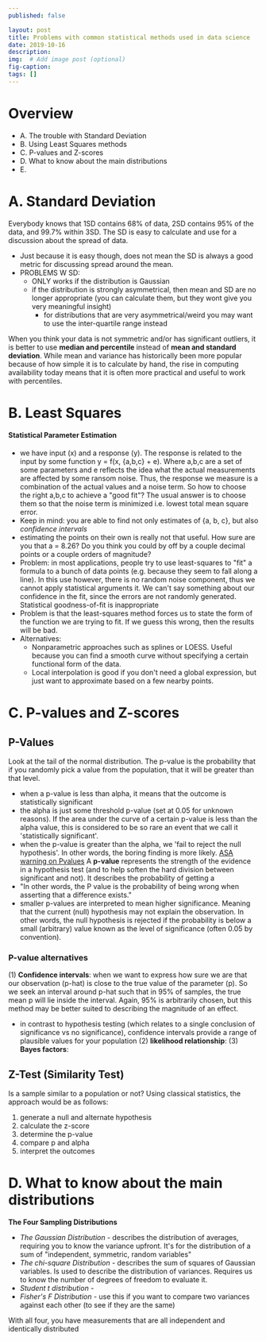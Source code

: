 ```yaml
---
published: false

layout: post
title: Problems with common statistical methods used in data science
date: 2019-10-16
description:
img:  # Add image post (optional)
fig-caption:
tags: []
---
```

# Overview
- A. The trouble with Standard Deviation
- B. Using Least Squares methods
- C. P-values and Z-scores
- D. What to know about the main distributions
- E.


# A. Standard Deviation
Everybody knows that 1SD contains 68% of data, 2SD contains 95% of the data, and 99.7% within 3SD. The SD is easy to calculate and use for a discussion about the spread of data.
- Just because it is easy though, does not mean the SD is always a good metric for discussing spread around the mean.
- PROBLEMS W SD:
  - ONLY works if the distribution is Gaussian
  - if the distribution is strongly asymmetrical, then mean and SD are no longer appropriate (you can calculate them, but they wont give you very meaningful insight)
    - for distributions that are very asymmetrical/weird you may want to use the inter-quartile range instead

When you think your data is not symmetric and/or has significant outliers, it is better to use **median and percentile** instead of **mean and standard deviation**. While mean and variance has historically been more popular because of how simple it is to calculate by hand, the rise in computing availability today means that it is often more practical and useful to work with percentiles.

# B. Least Squares
#### Statistical Parameter Estimation
- we have input (x) and a response (y). The response is related to the input by some function y = f(x, {a,b,c} + e). Where a,b,c are a set of some parameters and e reflects the idea what the actual measurements are affected by some ransom noise. Thus, the response we measure is a combination of the actual values and a noise term. So how to choose the right a,b,c to achieve a "good fit"? The usual answer is to choose them so that the noise term is minimized i.e. lowest total mean square error.
- Keep in mind: you are able to find not only estimates of {a, b, c}, but also *confidence intervals*
- estimating the points on their own is really not that useful. How sure are you that a = 8.26? Do you think you could by off by a couple decimal points or a couple orders of magnitude?
- Problem: in most applications, people try to use least-squares to "fit" a formula to a bunch of data points (e.g. because they seem to fall along a line). In this use however, there is no random noise component, thus we cannot apply statistical arguments it. We can't say something about our confidence in the fit, since the errors are not randomly generated. Statistical goodness-of-fit is inappropriate
- Problem is that the least-squares method forces us to state the form of the function we are trying to fit. If we guess this wrong, then the results will be bad.
- Alternatives:
  - Nonparametric approaches such as splines or LOESS. Useful because you can find a smooth curve without specifying a certain functional form of the data.
  - Local interpolation is good if you don't need a global expression, but just want to approximate based on a few nearby points.

# C. P-values and Z-scores
## P-Values
Look at the tail of the normal distribution. The p-value is the probability that if you randomly pick a value from the population, that it will be greater than that level.
- when a p-value is less than alpha, it means that the outcome is statistically significant
- the alpha is just some threshold p-value (set at 0.05 for unknown reasons). If the area under the curve of a certain p-value is less than the alpha value, this is considered to be so rare an event that we call it 'statistically significant'.
- when the p-value is greater than the alpha, we 'fail to reject the null hypothesis'. In other words, the boring finding is more likely.
[ASA warning on Pvalues](https://www.nature.com/news/statisticians-issue-warning-over-misuse-of-p-values-1.19503?WT.mc_id=TWT_NatureNews&error=cookies_not_supported&code=2edb6732-0d05-48bb-a104-8c5e1e9ebf88)
A **p-value** represents the strength of the evidence in a hypothesis test (and to help soften the hard division between significant and not). It describes the probability of getting a
-  "In other words, the P value is the probability of being wrong when asserting that a difference exists."
- smaller p-values are interpreted to mean higher significance. Meaning that the current (null) hypothesis may not explain the observation. In other words, the null hypothesis is rejected if the probability is below a small (arbitrary) value known as the level of significance (often 0.05 by convention).

### P-value alternatives
(1) **Confidence intervals**: when we want to express how sure we are that our observation (p-hat) is close to the true value of the parameter (p). So we seek an interval around p-hat such that in 95% of samples, the true mean p will lie inside the interval. Again, 95% is arbitrarily chosen, but this method may be better suited to describing the magnitude of an effect.
  - in contrast to hypothesis testing (which relates to a single conclusion of significance vs no significance), confidence intervals provide a range of plausible values for your population
(2) **likelihood relationship**:
(3) **Bayes factors**:

## Z-Test (Similarity Test)
Is a sample similar to a population or not? Using classical statistics, the approach would be as follows:
1. generate a null and alternate hypothesis
2. calculate the z-score
3. determine the p-value
4. compare p and alpha
5. interpret the outcomes


# D. What to know about the main distributions

**The Four Sampling Distributions**
- *The Gaussian Distribution* - describes the distribution of averages, requiring you to know the variance upfront. It's for the distribution of a sum of "independent, symmetric, random variables"
- *The chi-square Distribution* - describes the sum of squares of Gaussian variables. Is used to describe the distribution of variances. Requires us to know the number of degrees of freedom to evaluate it.
- *Student t distribution* -
- *Fisher's F Distribution* - use this if you want to compare two variances against each other (to see if they are the same)

With all four, you have measurements that are all independent and identically distributed


<!--
Since a distribution represents a range of possible outcomes, the simulation is run many different times. With each replication, a different possible value is drawn at random from the probability distribution. After a large number of replications, the result is another distribution representing the set of possible outcomes.



### Lognormal
- not symmetric
- only positive values
- values can't be negative but can extend infinitely in the positive direction
- EX: real estate property values, stock prices, oil reserves



### Triangular
- define the minimum, maximum, and most likely value.
- EX: past Christmas sales, inventory levels

### Discrete
- define the likelihood of different values
- EX: 10% chance of getting an A, %25 chance of getting a B, %45 chance of getting a C, %20 chance of other grade.

### The exponential distribution
- occurs when we look at interarrival times (the time between events)

- *The Gaussian Distribution* - describes the distribution of averages, requiring you to know the variance upfront. It's for the distribution of a sum of "independent, symmetric, random variables"
- you have measurements that are all independent and identically distributed

 -->


 <!-- ## Probability distributions
 ### Discrete
     When the probability distribution function (Z) is discrete, then the distribution takes the form of P(Z = k), measuring the probability that Z takes on value k.
     - Popular **probability mass functions**  (e.g. Poisson)
     Note: A weakness of the probability mass function is that as the number of values you have goes up, the probability of each value decreases. Thus, the effects of random noise grows stronger
     -Probability Mass Functions (PMF) A **PMF** maps from each value to its probability.

 ### Continuous
     When Z is continuous, use a **probability density function** (e.g. exponential density)
     - if the variable can assume an infinite number of values between the max and min
     - "distribution parameters are values that apply to entire populations. Unfortunately, its generally impossible to measure an entire population. So you can use random samples to calculate estimates of these parameters"

 #### Cumulative distribution functions (CDFs)
     - the *percentile* is the fraction of people who scored the same or lower than you.
     - the *cdf* is a function that maps from a value to a percentile rank. This function is the fraction of that is less than or equal to x
       - PRO: especially good for comparing distributions -->
